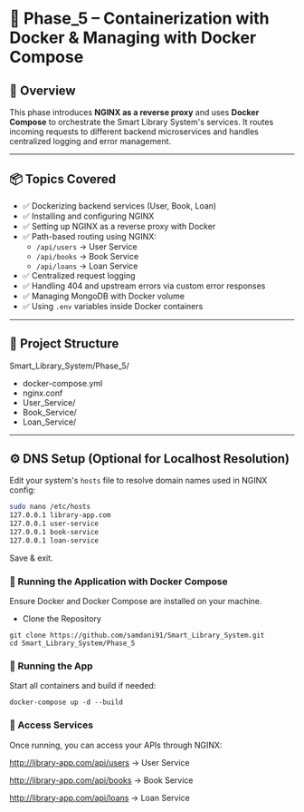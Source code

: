 # 📁 Phase_5 – Containerization with Docker & Managing with Docker Compose

## 📌 Overview

This phase introduces **NGINX as a reverse proxy** and uses **Docker Compose** to orchestrate the Smart Library System's services. It routes incoming requests to different backend microservices and handles centralized logging and error management.

---

## 📦 Topics Covered

- ✅ Dockerizing backend services (User, Book, Loan)
- ✅ Installing and configuring NGINX
- ✅ Setting up NGINX as a reverse proxy with Docker
- ✅ Path-based routing using NGINX:
  - `/api/users` → User Service  
  - `/api/books` → Book Service  
  - `/api/loans` → Loan Service  
- ✅ Centralized request logging
- ✅ Handling 404 and upstream errors via custom error responses
- ✅ Managing MongoDB with Docker volume
- ✅ Using `.env` variables inside Docker containers

---

## 📁 Project Structure

Smart_Library_System/Phase_5/

- docker-compose.yml
- nginx.conf
- User_Service/
- Book_Service/
- Loan_Service/


---

## ⚙️ DNS Setup (Optional for Localhost Resolution)

Edit your system's `hosts` file to resolve domain names used in NGINX config:

```bash
sudo nano /etc/hosts
127.0.0.1 library-app.com
127.0.0.1 user-service
127.0.0.1 book-service
127.0.0.1 loan-service
```
Save & exit.

### 🚀 Running the Application with Docker Compose
Ensure Docker and Docker Compose are installed on your machine.

- Clone the Repository
```
git clone https://github.com/samdani91/Smart_Library_System.git
cd Smart_Library_System/Phase_5
```

### 🧪 Running the App
Start all containers and build if needed:

```
docker-compose up -d --build
```

### 📂 Access Services
Once running, you can access your APIs through NGINX:

http://library-app.com/api/users → User Service

http://library-app.com/api/books → Book Service

http://library-app.com/api/loans → Loan Service
